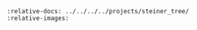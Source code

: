 ```{include} ../../../../projects/steiner_tree/README.md
:relative-docs: ../../../../projects/steiner_tree/
:relative-images:
```
